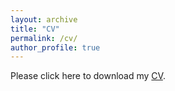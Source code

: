 ```yaml
---
layout: archive
title: "CV"
permalink: /cv/
author_profile: true
---
```


<object data="https://yangccuc.github.io/files/CV_ccy_0912.pdf" type="application/pdf" width="100%" height="1000px">
  <p>Please click here to download my <a href="https://yangccuc.github.io/files/CV_ccy_0912.pdf">CV</a>.</p>
</object>
